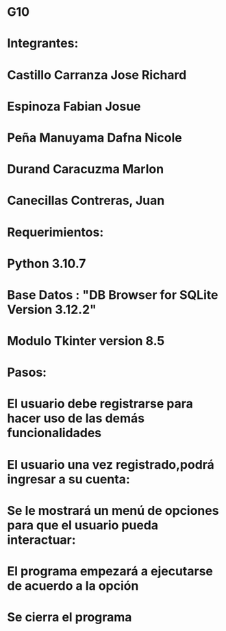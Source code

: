 # G10
# Integrantes:
# Castillo Carranza Jose Richard
# Espinoza Fabian Josue
# Peña Manuyama Dafna Nicole
# Durand Caracuzma Marlon
# Canecillas Contreras, Juan
# 
# Requerimientos:
# Python 3.10.7
# Base Datos : "DB Browser for SQLite Version 3.12.2"
# Modulo Tkinter version 8.5
# Pasos:
# El usuario debe registrarse para hacer uso de las demás funcionalidades
# El usuario una vez registrado,podrá ingresar a su cuenta:
#   Se le mostrará un menú de opciones para que el usuario pueda interactuar:
#   El programa empezará a ejecutarse de acuerdo a la opción
#   Se cierra el programa